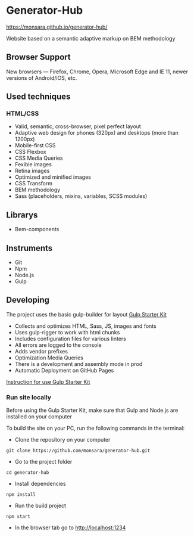 # Generator-Hub

https://monsara.github.io/generator-hub/

Website based on a semantic adaptive markup on BEM methodology

## Browser Support

New browsers — Firefox, Chrome, Opera, Microsoft Edge and IE 11, newer versions
of Android/iOS, etc.

## Used techniques

### HTML/CSS

- Valid, semantic, cross-browser, pixel perfect layout
- Adaptive web design for phones (320px) and desktops (more than 1200px)
- Mobile-first CSS
- CSS Flexbox
- CSS Media Queries
- Fexible images
- Retina images
- Optimized and minified images
- CSS Transform
- BEM methodology
- Sass (placeholders, mixins, variables, SCSS modules)

## Librarys

- Bem-components

## Instruments

- Git
- Npm
- Node.js
- Gulp

## Developing

The project uses the basic gulp-builder for layout
[Gulp Starter Kit](https://github.com/luxplanjay/gulp-starter-kit)

- Collects and optimizes HTML, Sass, JS, images and fonts
- Uses gulp-rigger to work with html chunks
- Includes configuration files for various linters
- All errors are logged to the console
- Adds vendor prefixes
- Optimization Media Queries
- There is a development and assembly mode in prod
- Automatic Deployment on GitHub Pages

[Instruction for use Gulp Starter Kit](https://github.com/luxplanjay/gulp-starter-kit)

### Run site locally

Before using the Gulp Starter Kit, make sure that Gulp and Node.js are installed
on your computer

To build the site on your PC, run the following commands in the terminal:

- Clone the repository on your computer

```shell
git clone https://github.com/monsara/generator-hub.git
```

- Go to the project folder

```shell
cd generator-hub
```

- Install dependencies

```shell
npm install
```

- Run the build project

```shell
npm start
```

- In the browser tab go to [http://localhost:1234](http://localhost:1234)
